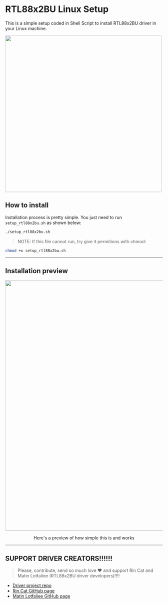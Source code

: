 # RTL88x2BU Linux Setup

This is a simple setup coded in Shell Script to install RTL88x2BU driver in your Linux machine.

<img src="https://gitlab.com/sidneypepo/rtl88x2bu_linux_setup/-/raw/master/img/rtl_usb_dongle.jpg" width="500"/>

## How to install
Installation process is pretty simple. You just need to run `setup_rtl88x2bu.sh` as shown below:
```sh
./setup_rtl88x2bu.sh
```

> NOTE: If this file cannot run, try give it permitions with chmod:
```sh
chmod +x setup_rtl88x2bu.sh
```

---

## Installation preview

<img src="https://gitlab.com/sidneypepo/rtl88x2bu_linux_setup/-/raw/master/img/script_running.png" width="800"/></br>
<center>Here's a preview of how simple this is and works</center>

---

## **SUPPORT DRIVER CREATORS!!!!!!**

> Please, contribute, send so much love ❤ and support Rin Cat and Matin Lotfaliee (RTL88x2BU driver developers)!!!!

* [Driver project repo](https://github.com/RinCat/RTL88x2BU-Linux-Driver)
* [Rin Cat GitHub page](https://github.com/RinCat)
* [Matin Lotfaliee GitHub page](https://github.com/matinlotfali)
